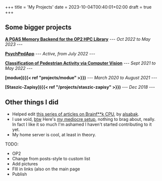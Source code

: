 +++
title = 'My Projects'
date = 2023-10-04T00:40:01+02:00
draft = true
+++

## Some bigger projects

**[A PGAS Memory Backend for the OP2 HPC Library](op2_gaspi.md)** --- _Oct 2022 to May 2023_ ---

**[PsychPedApp](psychpedapp)** --- _Active, from July 2022_ ---

**[Classification of Pedestrian Activity via Computer Vision](computer_vision.md)** --- _Sept 2021 to May 2022_ ---

**[modue]({{< ref "projects/modue" >}})** --- _March 2020 to August 2021_ ---

**[Staszic-Zapisy]({{< ref "/projects/staszic-zapisy" >}})** --- _Dec 2018_ --- 


## Other things I did

* Helped edit [this series of articles on Brainf**k CPU](https://dev.to/olus2000/series/12820), by [alsabak](olus2000.pl).
* I use void, [btw](https://voidlinux.org) Here's [my mediocre setup](void_setup.md), nothing to brag about, really. In fact I like it so much I'm ashamed I haven't started contributing to it yet.
* My home server is cool, at least in theory. 


 TODO:
 * OP2
 * Change from posts-style to custom list
 * Add pictures
 * FIll in links (also on the main page
 * Publish
